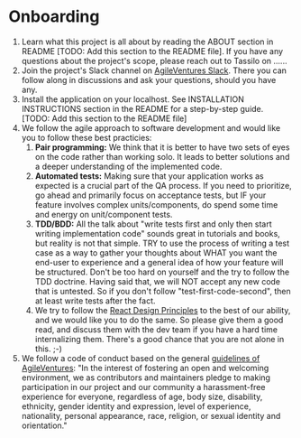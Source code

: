 # Onboarding

1. Learn what this project is all about by reading the ABOUT section in README [TODO: Add this section to the README file]. If you have any questions about the project's scope, please reach out to Tassilo on ......
2. Join the project's Slack channel on [AgileVentures Slack](https://agileventures.slack.com/archives/C029UAAMRTL). There you can follow along in discussions and ask your questions, should you have any.
3. Install the application on your localhost. See INSTALLATION INSTRUCTIONS section in the README for a step-by-step guide. [TODO: Add this section to the README file]
4. We follow the agile approach to software development and would like you to follow these best practicies:
   1. **Pair programming:** We think that it is better to have two sets of eyes on the code rather than working solo. It leads to better solutions and a deeper understanding of the implemented code. 
   2. **Automated tests:** Making sure that your application works as expected is a crucial part of the QA process. If you need to prioritize, go ahead and primarily focus on acceptance tests, but IF your feature involves complex units/components, do spend some time and energy on unit/component tests. 
   3. **TDD/BDD:** All the talk about "write tests first and only then start writing implementation code" sounds great in tutorials and books, but reality is not that simple. TRY to use the process of writing a test case as a way to gather your thoughts about WHAT you want the end-user to experience and a general idea of how your feature will be structured. Don't be too hard on yourself and the try to follow the TDD doctrine. Having said that, we will NOT accept any new code that is untested. So if you don't follow "test-first-code-second", then at least write tests after the fact. 
   4. We try to follow the [React Design Principles](https://reactjs.org/docs/design-principles.html) to the best of our ability, and we would like you to do the same. So please give them a good read, and discuss them with the dev team if you have a hard time internalizing them. There's a good chance that you are not alone in this. ;-)
5. We follow a code of conduct based on the general [guidelines of AgileVentures](https://github.com/AgileVentures/WebsiteOne/blob/develop/CODE_OF_CONDUCT.md): "In the interest of fostering an open and welcoming environment, we as contributors and maintainers pledge to making participation in our project and our community a harassment-free experience for everyone, regardless of age, body size, disability, ethnicity, gender identity and expression, level of experience, nationality, personal appearance, race, religion, or sexual identity and orientation." 